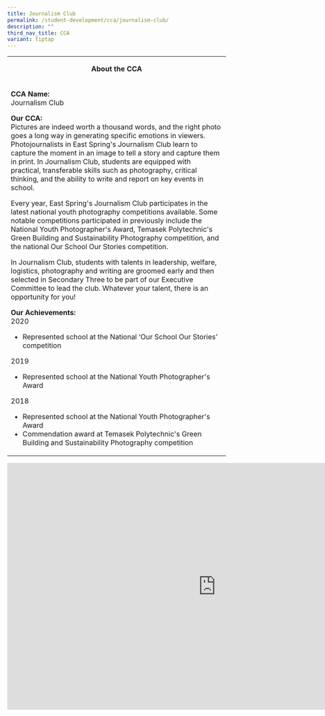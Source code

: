 ```yaml
---
title: Journalism Club
permalink: /student-development/cca/journalism-club/
description: ""
third_nav_title: CCA
variant: tiptap
---
```

<table>
<tbody>
<tr>
<td width="590">
<p style="text-align: center;"><strong>About the CCA</strong></p>
</td>
</tr>
<tr>
<td width="590">
<p><strong>CCA Name:<br></strong>Journalism Club</p>
<p><strong>Our CCA:<br></strong>Pictures are indeed worth a thousand words, and the right photo goes a long way in generating specific emotions in viewers. Photojournalists in East Spring's Journalism Club learn to capture the moment in an image to tell a story and capture them in print. In Journalism Club, students are equipped with practical, transferable skills such as photography, critical thinking, and the ability to write and report on key events in school.</p>
<p>Every year, East Spring's Journalism Club participates in the latest national youth photography competitions available. Some notable competitions participated in previously include the National Youth Photographer's Award, Temasek Polytechnic's Green Building and Sustainability Photography competition, and the national Our School Our Stories competition.</p>
<p>In Journalism Club, students with talents in leadership, welfare, logistics, photography and writing are groomed early and then selected in Secondary Three to be part of our Executive Committee to lead the club. Whatever your talent, there is an opportunity for you!</p>
<p><strong>Our Achievements:<br></strong>2020</p>
<ul>
<li>Represented school at the National ‘Our School Our Stories’ competition</li>
</ul>
<p>2019</p>
<ul>
<li>Represented school at the National Youth Photographer's Award</li>
</ul>
<p>2018</p>
<ul>
<li>Represented school at the National Youth Photographer's Award</li>
<li>Commendation award at Temasek Polytechnic's Green Building and Sustainability Photography competition</li>
</ul>
</td>
</tr>
</tbody>
</table>
<iframe src="https://docs.google.com/presentation/d/e/2PACX-1vTYwkm2ElfoYLaaINk-f93Ujz7w4ucNT9VoMNC73cCyhx7uj315WGcVmlPC7rhxzBT4TmiYg2nlS2dM/embed?start=false&amp;loop=false&amp;delayms=10000" frameborder="0" width="960" height="569" allowfullscreen="true"></iframe>